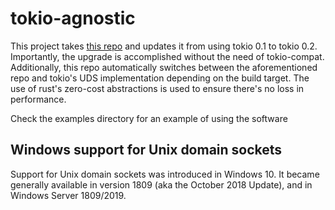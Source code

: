 # tokio-agnostic

This project takes [this repo](https://github.com/Azure/tokio-uds-windows) and updates it from using tokio 0.1 to tokio 0.2. Importantly, the upgrade is accomplished without the need of tokio-compat. Additionally, this repo automatically switches between the aforementioned repo and tokio's UDS implementation depending on the build target. The use of rust's zero-cost abstractions is used to ensure there's no loss in performance.

Check the examples directory for an example of using the software

## Windows support for Unix domain sockets
Support for Unix domain sockets was introduced in Windows 10. It became generally available in version
1809 (aka the October 2018 Update), and in Windows Server 1809/2019.
